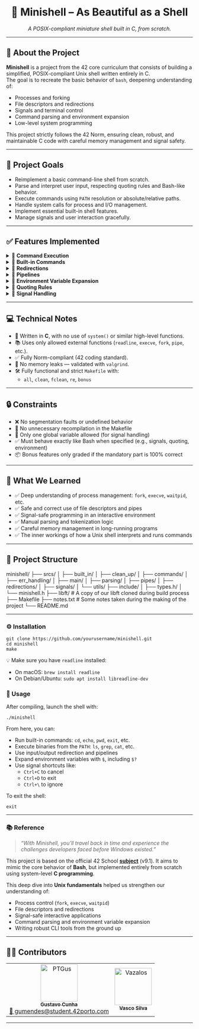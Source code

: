 <h1 align="center">🐚 Minishell – As Beautiful as a Shell</h1>

<p align="center">
  <em>A POSIX-compliant miniature shell built in C, from scratch.</em>
</p>

---

## 📖 About the Project

**Minishell** is a project from the 42 core curriculum that consists of building a simplified, POSIX-compliant Unix shell written entirely in C.  
The goal is to recreate the basic behavior of `bash`, deepening understanding of:

- Processes and forking
- File descriptors and redirections
- Signals and terminal control
- Command parsing and environment expansion
- Low-level system programming

This project strictly follows the 42 Norm, ensuring clean, robust, and maintainable C code with careful memory management and signal safety.

---

## 📌 Project Goals

- Reimplement a basic command-line shell from scratch.
- Parse and interpret user input, respecting quoting rules and Bash-like behavior.
- Execute commands using `PATH` resolution or absolute/relative paths.
- Handle system calls for process and I/O management.
- Implement essential built-in shell features.
- Manage signals and user interaction gracefully.

---

## ✅ Features Implemented

<details>
<summary>🔹 <strong>Command Execution</strong></summary>

- Executes binaries found in the `PATH`, or via absolute/relative paths.
- Supports foreground process execution.
- Allows command chaining through pipes (`|`).
</details>

<details>
<summary>🔹 <strong>Built-in Commands</strong></summary>

- `echo` with `-n` option  
- `cd` (relative/absolute path support)  
- `pwd`  
- `export`  
- `unset`  
- `env`  
- `exit`  
</details>

<details>
<summary>🔹 <strong>Redirections</strong></summary>

- `<`  — input redirection  
- `>`  — output redirection  
- `>>` — append output redirection  
- `<<` — heredoc (with proper delimiter and quoting support)  
</details>

<details>
<summary>🔹 <strong>Pipelines</strong></summary>

- Supports `|` operator to chain commands together.  
- Proper use of `pipe()` and `dup2()` for data redirection between commands.
</details>

<details>
<summary>🔹 <strong>Environment Variable Expansion</strong></summary>

- Expands `$VAR` from current environment.  
- Expands `$?` to reflect the last command’s exit status.
</details>

<details>
<summary>🔹 <strong>Quoting Rules</strong></summary>

- Single quotes `'...'` disable all expansions.  
- Double quotes `"..."` preserve all characters except `$`.
</details>

<details>
<summary>🔹 <strong>Signal Handling</strong></summary>

- `Ctrl+C` → Interrupts current command and displays a new prompt  
- `Ctrl+D` → Exits the shell  
- `Ctrl+\` → Ignored (default behavior)  
- Uses only **one** global variable for signal communication (as per the subject)
</details>

---

## 💻 Technical Notes

- 📌 Written in **C**, with no use of `system()` or similar high-level functions.
- 📚 Uses only allowed external functions (`readline`, `execve`, `fork`, `pipe`, etc.).
- ✅ Fully Norm-compliant (42 coding standard).
- 🔐 No memory leaks — validated with `valgrind`.
- 🛠️ Fully functional and strict `Makefile` with:
  - `all`, `clean`, `fclean`, `re`, `bonus`

---

## 🔒 Constraints

- ❌ No segmentation faults or undefined behavior
- 🔄 No unnecessary recompilation in the Makefile
- 📁 Only one global variable allowed (for signal handling)
- ✅ Must behave exactly like Bash when specified (e.g., signals, quoting, environment)
- 📦 Bonus features only graded if the mandatory part is 100% correct

---

## 🧠 What We Learned

- ✅ Deep understanding of process management: `fork`, `execve`, `waitpid`, etc.
- ✅ Safe and correct use of file descriptors and pipes
- ✅ Signal-safe programming in an interactive environment
- ✅ Manual parsing and tokenization logic
- ✅ Careful memory management in long-running programs
- ✅ The inner workings of how a Unix shell interprets and runs commands

---

## 📁 Project Structure

minishell/
├── srcs/
│   ├── built_in/
│   ├── clean_up/
│   ├── commands/
│   ├── err_handling/
│   ├── main/
│   ├── parsing/
│   ├── pipes/
│   ├── redirections/
│   ├── signals/
│   └── utils/
├── include/
│   ├── types.h/
│   └── minishell.h
├── libft/         # A copy of our libft cloned during build process
├── Makefile
├── notes.txt      # Some notes taken during the making of the project
└── README.md

---

<h3>⚙️ Installation</h3>

<pre><code>git clone https://github.com/yourusername/minishell.git
cd minishell
make
</code></pre>

<p>💡 Make sure you have <code>readline</code> installed:</p>

<ul>
  <li>On macOS: <code>brew install readline</code></li>
  <li>On Debian/Ubuntu: <code>sudo apt install libreadline-dev</code></li>
</ul>

<h3>🚀 Usage</h3>

<p>After compiling, launch the shell with:</p>

<pre><code>./minishell
</code></pre>

<p>From here, you can:</p>

<ul>
  <li>Run built-in commands: <code>cd</code>, <code>echo</code>, <code>pwd</code>, <code>exit</code>, etc.</li>
  <li>Execute binaries from the <code>PATH</code>: <code>ls</code>, <code>grep</code>, <code>cat</code>, etc.</li>
  <li>Use input/output redirection and pipelines</li>
  <li>Expand environment variables with <code>$</code>, including <code>$?</code></li>
  <li>Use signal shortcuts like:
    <ul>
      <li><code>Ctrl+C</code> to cancel</li>
      <li><code>Ctrl+D</code> to exit</li>
      <li><code>Ctrl+\</code> to ignore</li>
    </ul>
  </li>
</ul>

<p>To exit the shell:</p>

<pre><code>exit
</code></pre>

---

<h3>📚 Reference</h3>

<blockquote>
  <em>“With Minishell, you’ll travel back in time and experience the challenges developers faced before Windows existed.”</em>
</blockquote>

<p>
  This project is based on the official 42 School
  <a href="https://cdn.intra.42.fr/pdf/pdf/169449/en.subject.pdf" target="_blank" rel="noopener noreferrer"><strong>subject</strong></a> (v9.1).
  It aims to mimic the core behavior of <strong>Bash</strong>, but implemented entirely from scratch using system-level <strong>C programming</strong>.
</p>

<p>
  This deep dive into <strong>Unix fundamentals</strong> helped us strengthen our understanding of:
</p>

<ul>
  <li>Process control (<code>fork</code>, <code>execve</code>, <code>waitpid</code>)</li>
  <li>File descriptors and redirections</li>
  <li>Signal-safe interactive applications</li>
  <li>Command parsing and environment variable expansion</li>
  <li>Writing robust CLI tools from the ground up</li>
</ul>

---

## 👨‍💻 Contributors

<table>
  <tr>
    <td align="center">
      <a href="https://github.com/PTGus">
        <img src="https://avatars.githubusercontent.com/u/103385767?v=4" width="100px;" alt="PTGus"/>
        <br /><sub><b>Gustavo Cunha</b></sub>
      </a>
      <br /><a href="mailto:gumendes@student.42porto.com">📧 gumendes@student.42porto.com</a>
    </td>
    <td align="center">
      <a href="https://github.com/Vazalos">
        <img src="https://avatars.githubusercontent.com/u/104868417?v=4" width="100px;" alt="Vazalos"/>
        <br /><sub><b>Vasco Silva</b></sub>
      </a>
    </td>
  </tr>
</table>

---
